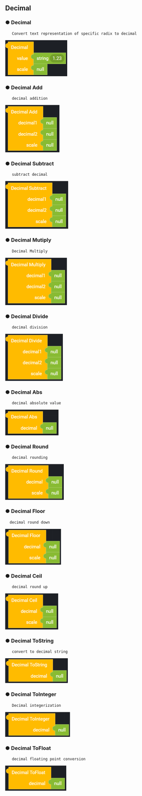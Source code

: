 ## Decimal

### ● Decimal

       Convert text representation of specific radix to decimal

![](../../../img/assets/image%20%2891%29.png)

### ● Decimal Add

       decimal addition

![](../../../img/assets/image%20%28195%29.png)

### ● Decimal Subtract

       subtract decimal

![](../../../img/assets/image%20%28189%29.png)

### ● Decimal Mutiply

       Decimal Multiply

![](../../../img/assets/image%20%28212%29.png)

### ● Decimal Divide

       decimal division

![](../../../img/assets/image%20%2861%29.png)

### ● Decimal Abs

       decimal absolute value

![](../../../img/assets/image%20%28179%29.png)

### ● Decimal Round

       decimal rounding

![](../../../img/assets/image%20%28292%29.png)

### ● Decimal Floor

      decimal round down

![](../../../img/assets/image%20%28242%29.png)

### ● Decimal Ceil

       decimal round up

![](../../../img/assets/image%20%28298%29.png)

### ● Decimal ToString

       convert to decimal string

![](../../../img/assets/image%20%28287%29.png)

### ● Decimal ToInteger

       Decimal integerization

![](../../../img/assets/image%20%28255%29.png)

### ● Decimal ToFloat

       decimal floating point conversion

![](../../../img/assets/image%20%28264%29.png)
